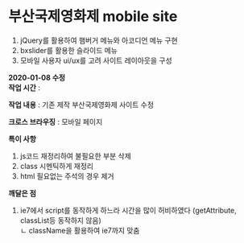 # 부산국제영화제 mobile site

1. jQuery를 활용하여 햄버거 메뉴와 아코디언 메뉴 구현<br>
2. bxslider를 활용한 슬라이드 메뉴<br>
3. 모바일 사용자 ui/ux를 고려 사이트 레이아웃을 구성

**2020-01-08 수정**<br>
**작업 시간** : 

**작업 내용** : 기존 제작 부산국제영화제 사이트 수정

**크로스 브라우징** : 모바일 페이지

**특이 사항**
1. js코드 재정리하여 불필요한 부분 삭제
2. class 시멘틱하게 재정리
3. html 필요없는 주석의 경우 제거

**깨달은 점**
1. ie7에서 script를 동작하게 하느라 시간을 많이 허비하였다 (getAttribute, classList등 동작하지 않음)<br>
   ㄴ className을 활용하여 ie7까지 맞춤

